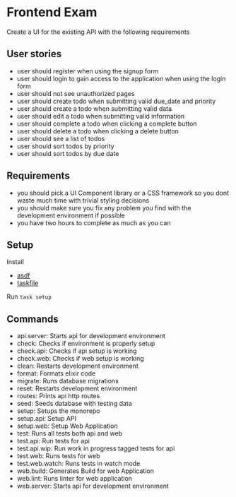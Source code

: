 # Frontend Exam

Create a UI for the existing API with the following requirements

## User stories

- user should register when using the signup form
- user should login to gain access to the application when using the login form
- user should not see unauthorized pages
- user should create todo when submitting valid due_date and priority
- user should create a todo when submitting valid data
- user should edit a todo when submitting valid information
- user should complete a todo when clicking a complete button
- user should delete a todo when clicking a delete button
- user should see a list of todos
- user should sort todos by priority
- user should sort todos by due date

## Requirements

- you should pick a UI Component library or a CSS framework so you dont waste much time with trivial styling decisions
- you should make sure you fix any problem you find with the development environment if possible
- you have two hours to complete as much as you can

## Setup

Install

- [asdf](https://asdf-vm.com/#/core-manage-asdf)
- [taskfile](http://taskfile.dev)

Run `task setup`

## Commands

- api.server: Starts api for development environment
- check: Checks if environment is properly setup
- check.api: Checks if api setup is working
- check.web: Checks if web setup is working
- clean: Restarts development environment
- format: Formats elixir code
- migrate: Runs database migrations
- reset: Restarts development environment
- routes: Prints api http routes
- seed: Seeds database with testing data
- setup: Setups the monorepo
- setup.api: Setup API
- setup.web: Setup Web Application
- test: Runs all tests both api and web
- test.api: Run tests for api
- test.api.wip: Run work in progress tagged tests for api
- test.web: Runs tests for web
- test.web.watch: Runs tests in watch mode
- web.build: Generates Build for web Application
- web.lint: Runs linter for web application
- web.server: Starts api for development environment
